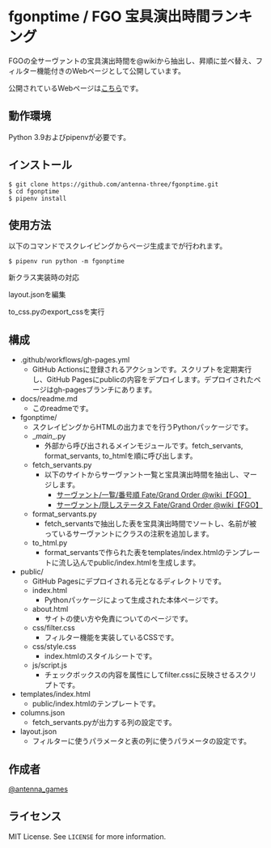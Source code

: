 # fgonptime / FGO 宝具演出時間ランキング

FGOの全サーヴァントの宝具演出時間を@wikiから抽出し、昇順に並べ替え、フィルター機能付きのWebページとして公開しています。

公開されているWebページは[こちら](https://antenna-three.github.io/fgonptime/)です。

## 動作環境

Python 3.9およびpipenvが必要です。

## インストール

```shell
$ git clone https://github.com/antenna-three/fgonptime.git
$ cd fgonptime
$ pipenv install
```

## 使用方法

以下のコマンドでスクレイピングからページ生成までが行われます。

```shell
$ pipenv run python -m fgonptime
```

新クラス実装時の対応

layout.jsonを編集

to_css.pyのexport_cssを実行



## 構成

- .github/workflows/gh-pages.yml
    - GitHub Actionsに登録されるアクションです。スクリプトを定期実行し、GitHub Pagesにpublicの内容をデプロイします。デプロイされたページはgh-pagesブランチにあります。
- docs/readme.md
    - このreadmeです。
- fgonptime/
    - スクレイピングからHTMLの出力までを行うPythonパッケージです。
    - \__main__.py
        - 外部から呼び出されるメインモジュールです。fetch_servants, format_servants, to_htmlを順に呼び出します。
    - fetch_servants.py
        - 以下のサイトからサーヴァント一覧と宝具演出時間を抽出し、マージします。
            - [サーヴァント/一覧/番号順 Fate/Grand Order @wiki【FGO】](https://w.atwiki.jp/f_go/pages/713.html)
            - [サーヴァント/隠しステータス Fate/Grand Order @wiki【FGO】](https://w.atwiki.jp/f_go/pages/304.html)
    - format_servants.py
        - fetch_servantsで抽出した表を宝具演出時間でソートし、名前が被っているサーヴァントにクラスの注釈を追加します。
    - to_html.py
        - format_servantsで作られた表をtemplates/index.htmlのテンプレートに流し込んでpublic/index.htmlを生成します。
- public/
    - GitHub Pagesにデプロイされる元となるディレクトリです。
    - index.html
        - Pythonパッケージによって生成された本体ページです。
    - about.html
        - サイトの使い方や免責についてのページです。
    - css/filter.css
        - フィルター機能を実装しているCSSです。
    - css/style.css
        - index.htmlのスタイルシートです。
    - js/script.js
        - チェックボックスの内容を属性にしてfilter.cssに反映させるスクリプトです。
- templates/index.html
    - public/index.htmlのテンプレートです。
- columns.json
    - fetch_servants.pyが出力する列の設定です。
- layout.json
    - フィルターに使うパラメータと表の列に使うパラメータの設定です。

## 作成者

[@antenna_games](https://twitter.com/antenna_games)

## ライセンス

MIT License. See `LICENSE` for more information.